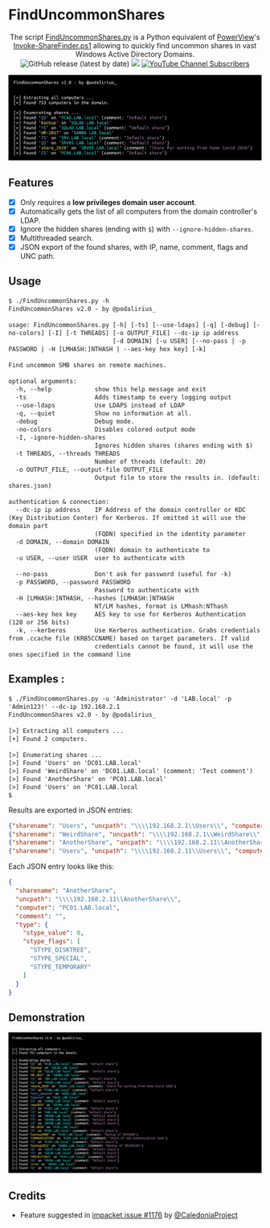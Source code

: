# FindUncommonShares

<p align="center">
    The script <a href="https://github.com/p0dalirius/FindUncommonShares/blob/main/FindUncommonShares.py">FindUncommonShares.py</a> is a Python equivalent of <a href="https://github.com/darkoperator/Veil-PowerView/">PowerView</a>'s <a href="https://github.com/darkoperator/Veil-PowerView/blob/master/PowerView/functions/Invoke-ShareFinder.ps1">Invoke-ShareFinder.ps1</a> allowing to quickly find uncommon shares in vast Windows Active Directory Domains.
    <br>
    <img alt="GitHub release (latest by date)" src="https://img.shields.io/github/v/release/p0dalirius/FindUncommonShares">
    <a href="https://twitter.com/intent/follow?screen_name=podalirius_" title="Follow"><img src="https://img.shields.io/twitter/follow/podalirius_?label=Podalirius&style=social"></a>
    <a href="https://www.youtube.com/c/Podalirius_?sub_confirmation=1" title="Subscribe"><img alt="YouTube Channel Subscribers" src="https://img.shields.io/youtube/channel/subscribers/UCF_x5O7CSfr82AfNVTKOv_A?style=social"></a>
    <br>
</p>


![](.github/banner.png)


## Features

 - [x] Only requires a **low privileges domain user account**.
 - [x] Automatically gets the list of all computers from the domain controller's LDAP.
 - [x] Ignore the hidden shares (ending with `$`) with `--ignore-hidden-shares`.
 - [x] Multithreaded search.
 - [x] JSON export of the found shares, with IP, name, comment, flags and UNC path.

## Usage

```              
$ ./FindUncommonShares.py -h
FindUncommonShares v2.0 - by @podalirius_

usage: FindUncommonShares.py [-h] [-ts] [--use-ldaps] [-q] [-debug] [-no-colors] [-I] [-t THREADS] [-o OUTPUT_FILE] --dc-ip ip address
                             [-d DOMAIN] [-u USER] [--no-pass | -p PASSWORD | -H [LMHASH:]NTHASH | --aes-key hex key] [-k]

Find uncommon SMB shares on remote machines.

optional arguments:
  -h, --help            show this help message and exit
  -ts                   Adds timestamp to every logging output
  --use-ldaps           Use LDAPS instead of LDAP
  -q, --quiet           Show no information at all.
  -debug                Debug mode.
  -no-colors            Disables colored output mode
  -I, -ignore-hidden-shares
                        Ignores hidden shares (shares ending with $)
  -t THREADS, --threads THREADS
                        Number of threads (default: 20)
  -o OUTPUT_FILE, --output-file OUTPUT_FILE
                        Output file to store the results in. (default: shares.json)

authentication & connection:
  --dc-ip ip address    IP Address of the domain controller or KDC (Key Distribution Center) for Kerberos. If omitted it will use the domain part
                        (FQDN) specified in the identity parameter
  -d DOMAIN, --domain DOMAIN
                        (FQDN) domain to authenticate to
  -u USER, --user USER  user to authenticate with

  --no-pass             Don't ask for password (useful for -k)
  -p PASSWORD, --password PASSWORD
                        Password to authenticate with
  -H [LMHASH:]NTHASH, --hashes [LMHASH:]NTHASH
                        NT/LM hashes, format is LMhash:NThash
  --aes-key hex key     AES key to use for Kerberos Authentication (128 or 256 bits)
  -k, --kerberos        Use Kerberos authentication. Grabs credentials from .ccache file (KRB5CCNAME) based on target parameters. If valid
                        credentials cannot be found, it will use the ones specified in the command line
```

## Examples :

```
$ ./FindUncommonShares.py -u 'Administrator' -d 'LAB.local' -p 'Admin123!' --dc-ip 192.168.2.1
FindUncommonShares v2.0 - by @podalirius_

[>] Extracting all computers ...
[+] Found 2 computers.

[>] Enumerating shares ...
[>] Found 'Users' on 'DC01.LAB.local'
[>] Found 'WeirdShare' on 'DC01.LAB.local' (comment: 'Test comment')
[>] Found 'AnotherShare' on 'PC01.LAB.local'
[>] Found 'Users' on 'PC01.LAB.local
$
```

Results are exported in JSON entries:

```json
{"sharename": "Users", "uncpath": "\\\\192.168.2.1\\Users\\", "computer": "DC01.LAB.local", "comment": "", "type": {"stype_value": 0, "stype_flags": ["STYPE_DISKTREE", "STYPE_SPECIAL", "STYPE_TEMPORARY"]}}
{"sharename": "WeirdShare", "uncpath": "\\\\192.168.2.1\\WeirdShare\\", "computer": "DC01.LAB.local", "comment": "Test comment", "type": {"stype_value": 0, "stype_flags": ["STYPE_DISKTREE", "STYPE_SPECIAL", "STYPE_TEMPORARY"]}}
{"sharename": "AnotherShare", "uncpath": "\\\\192.168.2.11\\AnotherShare\\", "computer": "PC01.LAB.local", "comment": "", "type": {"stype_value": 0, "stype_flags": ["STYPE_DISKTREE", "STYPE_SPECIAL", "STYPE_TEMPORARY"]}}
{"sharename": "Users", "uncpath": "\\\\192.168.2.11\\Users\\", "computer": "PC01.LAB.local", "comment": "", "type": {"stype_value": 0, "stype_flags": ["STYPE_DISKTREE", "STYPE_SPECIAL", "STYPE_TEMPORARY"]}}
```

Each JSON entry looks like this:

```json
{
  "sharename": "AnotherShare",
  "uncpath": "\\\\192.168.2.11\\AnotherShare\\",
  "computer": "PC01.LAB.local",
  "comment": "",
  "type": {
    "stype_value": 0,
    "stype_flags": [
      "STYPE_DISKTREE",
      "STYPE_SPECIAL",
      "STYPE_TEMPORARY"
    ]
  }
}
```

## Demonstration

![](./.github/example.png)

## Credits

 - Feature suggested in [impacket issue #1176](https://github.com/SecureAuthCorp/impacket/issues/1176) by [@CaledoniaProject](https://github.com/CaledoniaProject)
